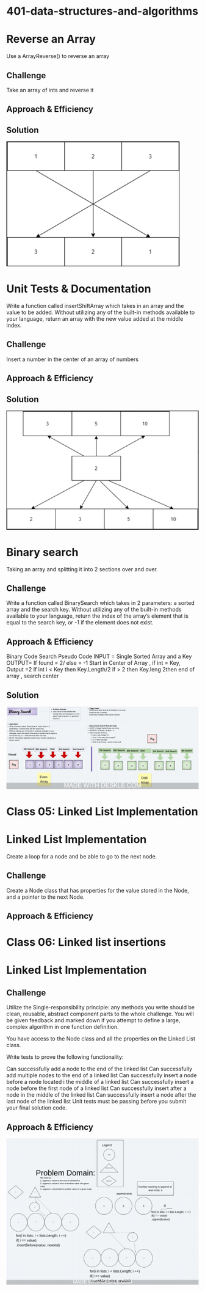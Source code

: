 # 401-data-structures-and-algorithms

# Reverse an Array
<!-- Short summary or background information -->
Use a ArrayReverse() to reverse an array

## Challenge
<!-- Description of the challenge -->
Take an array of ints and reverse it

## Approach & Efficiency
<!-- What approach did you take? Why? What is the Big O space/time for this approach? -->

## Solution
<!-- Embedded whiteboard image -->
![array reverse](assets/array-reverse.PNG)


# Unit Tests & Documentation
Write a function called insertShiftArray which takes in an array and the value to be added. Without utilizing any of the built-in methods available to your language, return an array with the new value added at the middle index.

## Challenge
Insert a number in the center of an array of numbers

## Approach & Efficiency


## Solution
![array reverse](assets/unit-tests.PNG)


# Binary search
<!-- Short summary or background information -->
Taking an array and splitting it into 2 sections over and over.

## Challenge
<!-- Description of the challenge -->
Write a function called BinarySearch which takes in 2 parameters: a sorted array and the search key. Without utilizing any of the built-in methods available to your language, return the index of the array’s element that is equal to the search key, or -1 if the element does not exist.

## Approach & Efficiency
<!-- What approach did you take? Why? What is the Big O space/time for this approach? -->
Binary Code Search Pseudo Code 
INPUT = Single Sorted Array and a Key
OUTPUT=  If found = 2/ else = -1
Start in Center of Array , 
if int = Key, Output =2
If int i < Key then Key.Length/2
if > 2 then Key.leng
2then end of array , search center

## Solution
<!-- Embedded whiteboard image -->
![Binary Search](assets/binarySearch.jpeg)


# Class 05: Linked List Implementation

# Linked List Implementation
<!-- Short summary or background information -->
Create a loop for a node and be able to go to the next node.

## Challenge
<!-- Description of the challenge -->
Create a Node class that has properties for the value stored in the Node, and a pointer to the next Node.

## Approach & Efficiency
<!-- What approach did you take? Why? What is the Big O space/time for this approach? -->


# Class 06: Linked list insertions

# Linked List Implementation
<!-- Short summary or background information -->


## Challenge
<!-- Description of the challenge -->


Utilize the Single-responsibility principle: any methods you write should be clean, reusable, abstract component parts to the whole challenge. You will be given feedback and marked down if you attempt to define a large, complex algorithm in one function definition.

You have access to the Node class and all the properties on the Linked List class.

Write tests to prove the following functionality:

Can successfully add a node to the end of the linked list
Can successfully add multiple nodes to the end of a linked list
Can successfully insert a node before a node located i the middle of a linked list
Can successfully insert a node before the first node of a linked list
Can successfully insert after a node in the middle of the linked list
Can successfully insert a node after the last node of the linked list
Unit tests must be passing before you submit your final solution code.



## Approach & Efficiency
![Linked List Insertions](assets/LinkedList06.jpeg)